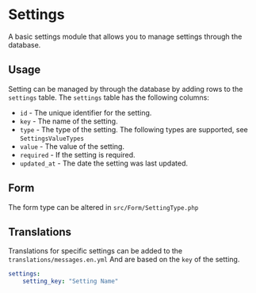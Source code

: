 # Settings

A basic settings module that allows you to manage settings through the database.

## Usage

Setting can be managed by through the database by adding rows
to the `settings` table. The `settings` table has the following columns:

- `id` - The unique identifier for the setting.
- `key` - The name of the setting.
- `type` - The type of the setting. The following types are supported, see `SettingsValueTypes`
- `value` - The value of the setting.
- `required` - If the setting is required.
- `updated_at` - The date the setting was last updated.

## Form

The form type can be altered in `src/Form/SettingType.php`

## Translations

Translations for specific settings can be added to the `translations/messages.en.yml`
And are based on the `key` of the setting.

```yaml
settings:
    setting_key: "Setting Name"
```